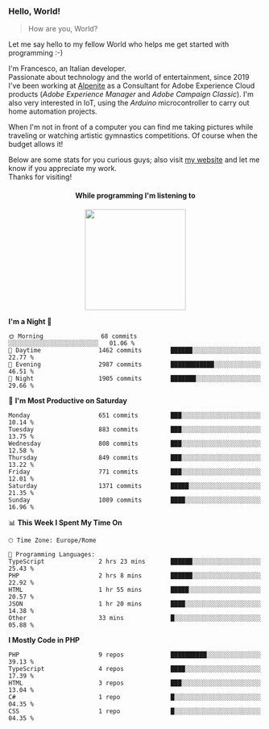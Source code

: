 ### Hello, World!

> How are you, World?

Let me say hello to my fellow World who helps me get started with programming :-)

I'm Francesco, an Italian developer.  
Passionate about technology and the world of entertainment, since 2019 I've been working at [Alpenite](https://www.alpenite.com) as a Consultant for Adobe Experience Cloud products (*Adobe Experience Manager* and *Adobe Campaign Classic*). I'm also very interested in IoT, using the *Arduino* microcontroller to carry out home automation projects.

When I'm not in front of a computer you can find me taking pictures while traveling or watching artistic gymnastics competitions. Of course when the budget allows it!

Below are some stats for you curious guys; also visit [my website](https://www.francescorega.eu) and let me know if you appreciate my work.  
Thanks for visiting!

<div align="center">
  <h4>While programming I'm listening to</h4>
  <a href="https://apps.francescorega.eu/now-playing/11147232609" target="_blank"><img src="https://apps.francescorega.eu/now-playing/11147232609" width="200"></a>
</div>

<!--START_SECTION:waka-->
**I'm a Night 🦉** 

```text
🌞 Morning                68 commits          ░░░░░░░░░░░░░░░░░░░░░░░░░   01.06 % 
🌆 Daytime                1462 commits        ██████░░░░░░░░░░░░░░░░░░░   22.77 % 
🌃 Evening                2987 commits        ████████████░░░░░░░░░░░░░   46.51 % 
🌙 Night                  1905 commits        ███████░░░░░░░░░░░░░░░░░░   29.66 % 
```
📅 **I'm Most Productive on Saturday** 

```text
Monday                   651 commits         ███░░░░░░░░░░░░░░░░░░░░░░   10.14 % 
Tuesday                  883 commits         ███░░░░░░░░░░░░░░░░░░░░░░   13.75 % 
Wednesday                808 commits         ███░░░░░░░░░░░░░░░░░░░░░░   12.58 % 
Thursday                 849 commits         ███░░░░░░░░░░░░░░░░░░░░░░   13.22 % 
Friday                   771 commits         ███░░░░░░░░░░░░░░░░░░░░░░   12.01 % 
Saturday                 1371 commits        █████░░░░░░░░░░░░░░░░░░░░   21.35 % 
Sunday                   1089 commits        ████░░░░░░░░░░░░░░░░░░░░░   16.96 % 
```


📊 **This Week I Spent My Time On** 

```text
🕑︎ Time Zone: Europe/Rome

💬 Programming Languages: 
TypeScript               2 hrs 23 mins       ██████░░░░░░░░░░░░░░░░░░░   25.43 % 
PHP                      2 hrs 8 mins        ██████░░░░░░░░░░░░░░░░░░░   22.92 % 
HTML                     1 hr 55 mins        █████░░░░░░░░░░░░░░░░░░░░   20.57 % 
JSON                     1 hr 20 mins        ████░░░░░░░░░░░░░░░░░░░░░   14.38 % 
Other                    33 mins             █░░░░░░░░░░░░░░░░░░░░░░░░   05.88 % 
```

**I Mostly Code in PHP** 

```text
PHP                      9 repos             ██████████░░░░░░░░░░░░░░░   39.13 % 
TypeScript               4 repos             ████░░░░░░░░░░░░░░░░░░░░░   17.39 % 
HTML                     3 repos             ███░░░░░░░░░░░░░░░░░░░░░░   13.04 % 
C#                       1 repo              █░░░░░░░░░░░░░░░░░░░░░░░░   04.35 % 
CSS                      1 repo              █░░░░░░░░░░░░░░░░░░░░░░░░   04.35 % 
```




<!--END_SECTION:waka-->
